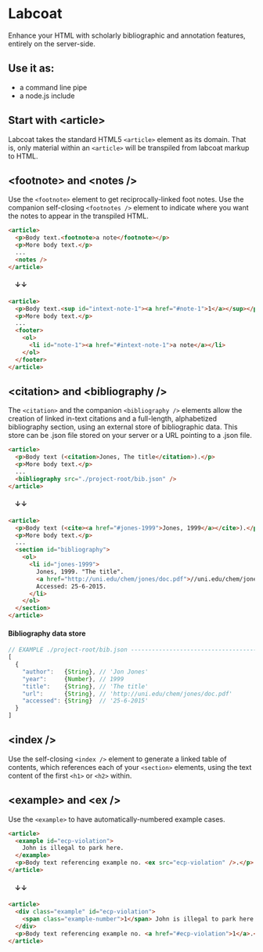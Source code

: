# Labcoat
Enhance your HTML with scholarly bibliographic and annotation features, entirely on the server-side.

## Use it as:
* a command line pipe
* a node.js include

## Start with &lt;article>
Labcoat takes the standard HTML5 `<article>` element as its domain. That is, only material within an `<article>` will be transpiled from labcoat markup to HTML.

## &lt;footnote> and &lt;notes />
Use the `<footnote>` element to get reciprocally-linked foot notes. Use the companion self-closing `<footnotes />` element to indicate where you want the notes to appear in the transpiled HTML.

```html
<article>
  <p>Body text.<footnote>a note</footnote></p>
  <p>More body text.</p>
  ...
  <notes />
</article>
```
#### &nbsp;&nbsp;&nbsp;&nbsp;&darr;&darr;

```html
<article>
  <p>Body text.<sup id="intext-note-1"><a href="#note-1">1</a></sup></p>
  <p>More body text.</p>
  ...
  <footer>
    <ol>
      <li id="note-1"><a href="#intext-note-1">a note</a></li>
    </ol>
  </footer>
</article>

```

## &lt;citation> and &lt;bibliography />
The `<citation>` and the companion `<bibliography />` elements allow the creation of linked in-text citations and a full-length, alphabetized bibliography section, using an external store of bibliographic data. This store can be .json file stored on your server or a URL pointing to a .json file.

```html
<article>
  <p>Body text (<citation>Jones, The title</citation>).</p>
  <p>More body text.</p>
  ...
  <bibliography src="./project-root/bib.json" />
</article>
```

#### &nbsp;&nbsp;&nbsp;&nbsp;&darr;&darr;

```html
<article>
  <p>Body text (<cite><a href="#jones-1999">Jones, 1999</a></cite>).</p>
  <p>More body text.</p>
  ...
  <section id="bibliography">
    <ol>
      <li id="jones-1999">
        Jones, 1999. "The title". 
        <a href="http://uni.edu/chem/jones/doc.pdf">//uni.edu/chem/jones/doc.pdf</a>. 
        Accessed: 25-6-2015.
      </li>
    </ol>
  </section>
</article>
```

#### Bibliography data store
```js
// EXAMPLE ./project-root/bib.json --------------------------------------
[
  {
    "author":   {String}, // 'Jon Jones'
    "year":     {Number}, // 1999
    "title":    {String}, // 'The title'
    "url":      {String}, // 'http://uni.edu/chem/jones/doc.pdf'
    "accessed": {String}  // '25-6-2015'
  }
]
```

## &lt;index />
Use the self-closing `<index />` element to generate a linked table of contents, which references each of your `<section>` elements, using the text content of the first `<h1>` or `<h2>` within.

## &lt;example> and &lt;ex />
Use the `<example>` to have automatically-numbered example cases.

```html
<article>
  <example id="ecp-violation">
    John is illegal to park here.
  </example>
  <p>Body text referencing example no. <ex src="ecp-violation" />.</p>
</article>
```

#### &nbsp;&nbsp;&nbsp;&nbsp;&darr;&darr;

```html
<article>
  <div class="example" id="ecp-violation">
    <span class="example-number">1</span> John is illegal to park here.
  </div>
  <p>Body text referencing example no. <a href="#ecp-violation">1</a>.</p>
</article>
```
